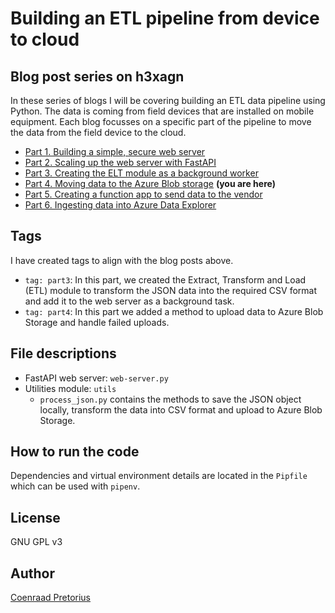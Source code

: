 # Building an ETL pipeline from device to cloud

## Blog post series on h3xagn

In these series of blogs I will be covering building an ETL data pipeline using Python. The data is coming from field devices that are installed on mobile equipment. Each blog focusses on a specific part of the pipeline to move the data from the field device to the cloud.

- [Part 1. Building a simple, secure web server](https://h3xagn.com/building-an-etl-pipeline-from-device-to-cloud-part-1/)
- [Part 2. Scaling up the web server with FastAPI](https://h3xagn.com/building-an-etl-pipeline-from-device-to-cloud-part-2/)
- [Part 3. Creating the ELT module as a background worker](https://h3xagn.com/building-an-etl-pipeline-from-device-to-cloud-part-3/)
- [Part 4. Moving data to the Azure Blob storage](https://h3xagn.com/building-an-etl-pipeline-from-device-to-cloud-part-4/) **(you are here)**
- [Part 5. Creating a function app to send data to the vendor](https://h3xagn.com/building-an-etl-pipeline-from-device-to-cloud-part-5/)
- [Part 6. Ingesting data into Azure Data Explorer](https://h3xagn.com/building-an-etl-pipeline-from-device-to-cloud-part-6/)

## Tags

I have created tags to align with the blog posts above.

- `tag: part3`: In this part, we created the Extract, Transform and Load (ETL) module to transform the JSON data into the required CSV format and add it to the web server as a background task.
- `tag: part4`: In this part we added a method to upload data to Azure Blob Storage and handle failed uploads.

## File descriptions

- FastAPI web server: `web-server.py`
- Utilities module: `utils`
  - `process_json.py` contains the methods to save the JSON object locally, transform the data into CSV format and upload to Azure Blob Storage.

## How to run the code

Dependencies and virtual environment details are located in the `Pipfile` which can be used with `pipenv`.

## License

GNU GPL v3

## Author

[Coenraad Pretorius](https://h3xagn.com/coenraad-pretorius/)
